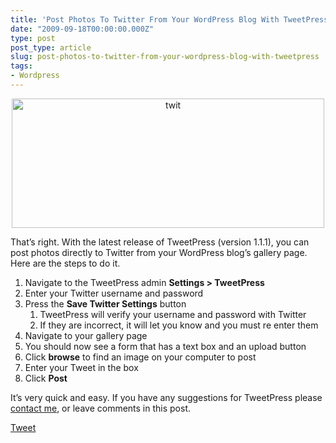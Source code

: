 ```yaml
---
title: 'Post Photos To Twitter From Your WordPress Blog With TweetPress'
date: "2009-09-18T00:00:00.000Z"
type: post 
post_type: article
slug: post-photos-to-twitter-from-your-wordpress-blog-with-tweetpress
tags: 
- Wordpress
---
```

<p style="text-align: center;">
  <img class="alignnone size-medium wp-image-507" title="twit" src="http://brandontreb.com/wp-content/uploads/2009/09/twit-500x207.png" alt="twit" width="500" height="207" />
</p>

<p style="text-align: left;">
  That&#8217;s right. With the latest release of TweetPress (version 1.1.1), you can post photos directly to Twitter from your WordPress blog&#8217;s gallery page. Here are the steps to do it.
</p>

  1. Navigate to the TweetPress admin **Settings > TweetPress**
  2. Enter your Twitter username and password
  3. Press the **Save Twitter Settings** button 
      1. TweetPress will verify your username and password with Twitter
      2. If they are incorrect, it will let you know and you must re enter them
  4. Navigate to your gallery page
  5. You should now see a form that has a text box and an upload button
  6. Click **browse** to find an image on your computer to post
  7. Enter your Tweet in the box
  8. Click **Post**

It&#8217;s very quick and easy. If you have any suggestions for TweetPress please [contact me][1], or leave comments in this post.

<div style="">
  <a href="http://twitter.com/share" class="twitter-share-button" data-count="horizontal" data-text="Post Photos To Twitter From Your WordPress Blog With TweetPress" data-url="http://brandontreb.com/post-photos-to-twitter-from-your-wordpress-blog-with-tweetpress"  data-via="brandontreb" data-related="brandontreb:">Tweet</a>
</div>

 [1]: http://brandontreb.com/contact-me/